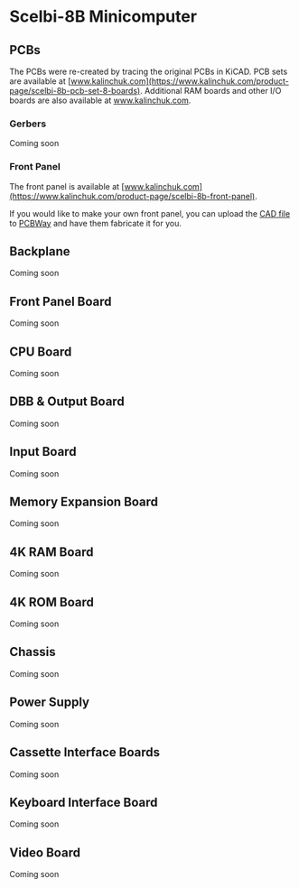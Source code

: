 # Scelbi-8B Minicomputer

## PCBs

The PCBs were re-created by tracing the original PCBs in KiCAD. PCB sets are available at [www.kalinchuk.com](https://www.kalinchuk.com/product-page/scelbi-8b-pcb-set-8-boards). Additional RAM boards and other I/O boards are also available at www.kalinchuk.com.

### Gerbers

Coming soon

### Front Panel

The front panel is available at [www.kalinchuk.com](https://www.kalinchuk.com/product-page/scelbi-8b-front-panel).

If you would like to make your own front panel, you can upload the [CAD file](front_panel/scelbi8b.iges) to [PCBWay](www.pcbway.com) and have them fabricate it for you.

## Backplane

Coming soon

## Front Panel Board

Coming soon

## CPU Board

Coming soon

## DBB & Output Board

Coming soon

## Input Board

Coming soon

## Memory Expansion Board

Coming soon

## 4K RAM Board

Coming soon

## 4K ROM Board

Coming soon

## Chassis

Coming soon

## Power Supply

Coming soon

## Cassette Interface Boards

Coming soon

## Keyboard Interface Board

Coming soon

## Video Board

Coming soon